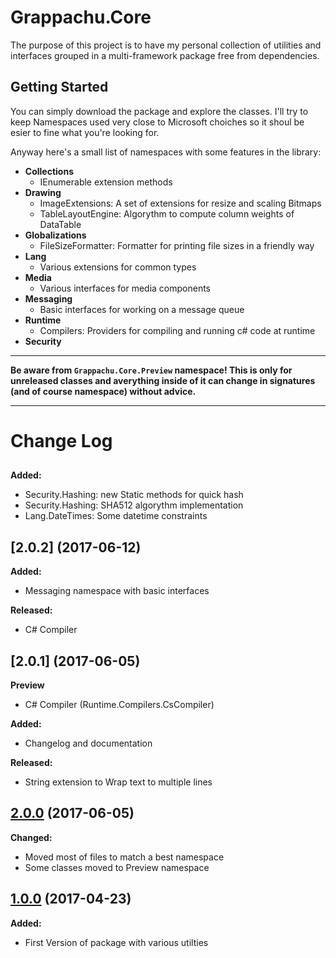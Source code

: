 # Grappachu.Core 

The purpose of this project is to have my personal collection of utilities and interfaces grouped in a multi-framework package free from dependencies. 

## Getting Started
You can simply download the package and explore the classes.
I'll try to keep Namespaces used very close to Microsoft choiches so it shoul be esier to fine what you're looking for.

Anyway here's a small list of namespaces with some features in the library:

* **Collections** 
  * IEnumerable extension methods
* **Drawing** 
  * ImageExtensions: A set of extensions for resize and scaling Bitmaps
  * TableLayoutEngine: Algorythm to compute column weights of DataTable
* **Globalizations**
  * FileSizeFormatter: Formatter for printing file sizes in a friendly way
* **Lang**
  * Various extensions for common types
* **Media**
  * Various interfaces for media components
* **Messaging**
  * Basic interfaces for working on a message queue
* **Runtime**
  * Compilers: Providers for compiling and running c# code at runtime
* **Security**

----------------------------

**Be aware from ```Grappachu.Core.Preview``` namespace! This is only for unreleased classes and averything inside of it can change in signatures (and of course namespace) without advice.**

----------------------------

# Change Log

## 

**Added:**

- Security.Hashing: new Static methods for quick hash
- Security.Hashing: SHA512 algorythm implementation
- Lang.DateTimes: Some datetime constraints

## [2.0.2] (2017-06-12)

**Added:**

- Messaging namespace with basic interfaces

**Released:**

- C# Compiler

## [2.0.1] (2017-06-05)

**Preview**

- C# Compiler (Runtime.Compilers.CsCompiler)

**Added:**

- Changelog and documentation

**Released:**

- String extension to Wrap text to multiple lines


## [2.0.0](https://github.com/grappachu/core/commit/3e12b2f84cbb714d6eff93be4684b2fe93929d8a) (2017-06-05)

**Changed:**

- Moved most of files to match a best namespace
- Some classes moved to Preview namespace

## [1.0.0](https://github.com/grappachu/core/commit/cec2b0d5dbbd5e8703487045f751f28294b4dbf3) (2017-04-23)

**Added:**

- First Version of package with various utilties